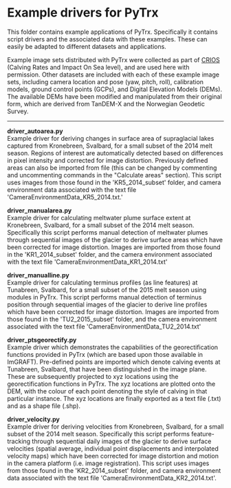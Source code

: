 # Example drivers for PyTrx
This folder contains example applications of PyTrx. Specifically it contains script drivers and the associated data with these examples. These can easily be adapted to different datasets and applications.<br>

Example image sets distributed with PyTrx were collected as part of <a href="https://www.researchinsvalbard.no/project/7037">CRIOS</a> (Calving Rates and Impact On Sea level), and are used here with permission. Other datasets are included with each of these example image sets, including camera location and pose (yaw, pitch, roll), calibration models, ground control points (GCPs), and Digital Elevation Models (DEMs). The available DEMs have been modified and manipulated from their original form, which are derived from TanDEM-X and the Norwegian Geodetic Survey.<br>

<hr>

<b>driver_autoarea.py</b>
<br>Example driver for deriving changes in surface area of supraglacial lakes captured from Kronebreen, Svalbard, for a small subset of the 2014 melt season. Regions of interest are automatically detected based on differences in pixel intensity and corrected for image distortion. Previously defined areas can also be imported from file (this can be changed by commenting and uncommenting commands in the "Calculate areas" section). This script uses images from those found in the 'KR5_2014_subset' folder, and camera environment data associated with the text file 'CameraEnvironmentData_KR5_2014.txt.'

<b>driver_manualarea.py</b>
<br>Example driver for calculating meltwater plume surface extent at Kronebreen, Svalbard, for a small subset of the 2014 melt season. Specifically this script performs manual detection of meltwater plumes through sequential images of the glacier to derive surface areas which have been corrected for image distortion. Images are imported from those found in the 'KR1_2014_subset' folder, and the camera environment associated with the text file 'CameraEnvironmentData_KR1_2014.txt'

<b>driver_manualline.py</b>
<br>Example driver for calculating terminus profiles (as line features) at Tunabreen, Svalbard, for a small subset of the 2015 melt season using modules in PyTrx. This script performs manual detection of terminus position through sequential images of the glacier to derive line profiles which have been corrected for image distortion. Images are imported from those found in the 'TU2_2015_subset' folder, and the camera environment associated with the text file 'CameraEnvironmentData_TU2_2014.txt'

<b>driver_ptsgeorectify.py</b>
<br>Example driver which demonstrates the capabilities of the georectification functions provided in PyTrx (which are based upon those available in ImGRAFT). Pre-defined points are imported which denote calving events at Tunabreen, Svalbard, that have been distinguished in the image plane. These are subsequently projected to xyz locations using the georectification functions in PyTrx. The xyz locations are plotted onto the DEM, with the colour of each point denoting the style of calving in that particular instance. The xyz locations are finally exported as a text file (.txt) and as a shape file (.shp).

<b>driver_velocity.py</b>
<br>Example driver for deriving velocities from Kronebreen, Svalbard, for a small subset of the 2014 melt season. Specifically this script performs feature-tracking through sequential daily images of the glacier to derive surface velocities (spatial average, individual point displacements and interpolated velocity maps) which have been corrected for image distortion and motion in the camera platform (i.e. image
registration). This script uses images from those found in the 'KR2_2014_subset' folder, and camera environment data associated with the text file 'CameraEnvironmentData_KR2_2014.txt'.
